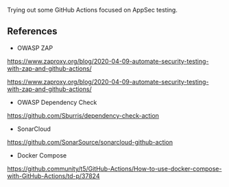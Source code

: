 Trying out some GitHub Actions focused on AppSec testing.

## References

* OWASP ZAP

https://www.zaproxy.org/blog/2020-04-09-automate-security-testing-with-zap-and-github-actions/

https://www.zaproxy.org/blog/2020-04-09-automate-security-testing-with-zap-and-github-actions/


* OWASP Dependency Check

https://github.com/Sburris/dependency-check-action

* SonarCloud

https://github.com/SonarSource/sonarcloud-github-action


* Docker Compose

https://github.community/t5/GitHub-Actions/How-to-use-docker-compose-with-GitHub-Actions/td-p/37824
